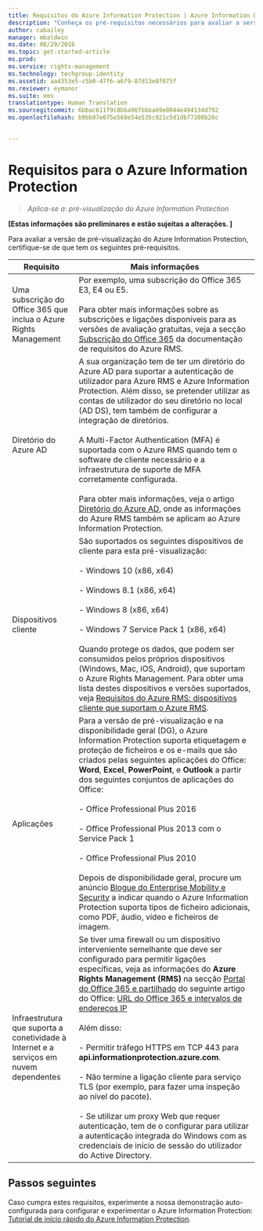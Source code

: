 ```yaml
---
title: Requisitos do Azure Information Protection | Azure Information Protection
description: "Conheça os pré-requisitos necessários para avaliar a versão de pré-visualização do Azure Information Protection."
author: cabailey
manager: mbaldwin
ms.date: 08/29/2016
ms.topic: get-started-article
ms.prod: 
ms.service: rights-management
ms.technology: techgroup-identity
ms.assetid: aa4353e5-c5b0-47f6-a6f9-87d13e8f075f
ms.reviewer: eymanor
ms.suite: ems
translationtype: Human Translation
ms.sourcegitcommit: 6bbac611f9c8bba96fbbba69e8044e494134d792
ms.openlocfilehash: b9bb97e075e569e54e535c921c5d1db77200b20c


---
```


# Requisitos para o Azure Information Protection

>*Aplica-se a: pré-visualização do Azure Information Protection*

**[Estas informações são preliminares e estão sujeitas a alterações. ]**

Para avaliar a versão de pré-visualização do Azure Information Protection, certifique-se de que tem os seguintes pré-requisitos. 

|Requisito|Mais informações|
|---------------|--------------------|
|Uma subscrição do Office 365 que inclua o Azure Rights Management|Por exemplo, uma subscrição do Office 365 E3, E4 ou E5.<br /><br />Para obter mais informações sobre as subscrições e ligações disponíveis para as versões de avaliação gratuitas, veja a secção [Subscrição do Office 365](../get-started/requirements-subscriptions.md#office-365-subscription) da documentação de requisitos do Azure RMS.|
|Diretório do Azure AD|A sua organização tem de ter um diretório do Azure AD para suportar a autenticação de utilizador para Azure RMS e Azure Information Protection. Além disso, se pretender utilizar as contas de utilizador do seu diretório no local (AD DS), tem também de configurar a integração de diretórios.<br /><br />A Multi-Factor Authentication (MFA) é suportada com o Azure RMS quando tem o software de cliente necessário e a infraestrutura de suporte de MFA corretamente configurada.<br /><br />Para obter mais informações, veja o artigo [Diretório do Azure AD](../get-started/requirements-azure-ad.md), onde as informações do Azure RMS também se aplicam ao Azure Information Protection.|
|Dispositivos cliente|São suportados os seguintes dispositivos de cliente para esta pré-visualização:<br /><br />- Windows 10 (x86, x64)<br /><br />- Windows 8.1 (x86, x64)<br /><br />- Windows 8 (x86, x64)<br /><br />- Windows 7 Service Pack 1 (x86, x64)<br /><br />Quando protege os dados, que podem ser consumidos pelos próprios dispositivos (Windows, Mac, iOS, Android), que suportam o Azure Rights Management. Para obter uma lista destes dispositivos e versões suportados, veja [Requisitos do Azure RMS: dispositivos cliente que suportam o Azure RMS](../get-started/requirements-client-devices.md).|
|Aplicações|Para a versão de pré-visualização e na disponibilidade geral (DG), o Azure Information Protection suporta etiquetagem e proteção de ficheiros e os e-mails que são criados pelas seguintes aplicações do Office: **Word**, **Excel**, **PowerPoint**, e **Outlook** a partir dos seguintes conjuntos de aplicações do Office:<br /><br />- Office Professional Plus 2016<br /><br />- Office Professional Plus 2013 com o Service Pack 1<br /><br />- Office Professional Plus 2010<br /><br />Depois de disponibilidade geral, procure um anúncio [Blogue do Enterprise Mobility e Security](https://blogs.technet.microsoft.com/enterprisemobility/?product=azure-rights-management-services) a indicar quando o Azure Information Protection suporta tipos de ficheiro adicionais, como PDF, áudio, vídeo e ficheiros de imagem.|
|Infraestrutura que suporta a conetividade à Internet e a serviços em nuvem dependentes|Se tiver uma firewall ou um dispositivo interveniente semelhante que deve ser configurado para permitir ligações específicas, veja as informações do **Azure Rights Management (RMS)** na secção [Portal do Office 365 e partilhado](https://support.office.com/article/Office-365-URLs-and-IP-address-ranges-8548a211-3fe7-47cb-abb1-355ea5aa88a2#BKMK_Portal-identity) do seguinte artigo do Office: [URL do Office 365 e intervalos de endereços IP](https://support.office.com/en-US/article/Office-365-URLs-and-IP-address-ranges-8548a211-3fe7-47cb-abb1-355ea5aa88a2)<br /><br />Além disso:<br /><br />- Permitir tráfego HTTPS em TCP 443 para **api.informationprotection.azure.com**.<br /><br />- Não termine a ligação cliente para serviço TLS (por exemplo, para fazer uma inspeção ao nível do pacote). <br /><br />- Se utilizar um proxy Web que requer autenticação, tem de o configurar para utilizar a autenticação integrada do Windows com as credenciais de início de sessão do utilizador do Active Directory.|

## Passos seguintes

Caso cumpra estes requisitos, experimente a nossa demonstração auto-configurada para configurar e experimentar o Azure Information Protection: [Tutorial de início rápido do Azure Information Protection](infoprotect-quick-start-tutorial.md).




<!--HONumber=Sep16_HO1-->


